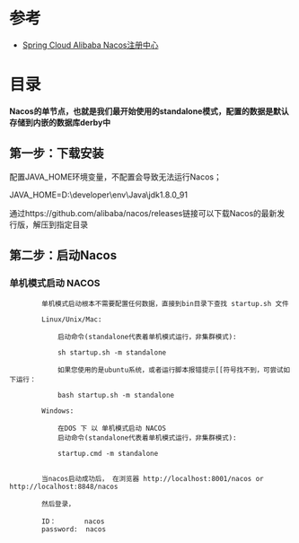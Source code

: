 
# 参考
* [Spring Cloud Alibaba Nacos注册中心](https://mrbird.cc/Spring-Cloud-Alibaba-Nacos%E6%B3%A8%E5%86%8C%E4%B8%AD%E5%BF%83.html)


# 目录

**Nacos的单节点，也就是我们最开始使用的standalone模式，配置的数据是默认存储到内嵌的数据库derby中**

## 第一步：下载安装

配置JAVA_HOME环境变量，不配置会导致无法运行Nacos；

   JAVA_HOME=D:\developer\env\Java\jdk1.8.0_91

通过https://github.com/alibaba/nacos/releases链接可以下载Nacos的最新发行版，解压到指定目录

## 第二步：启动Nacos


### 单机模式启动 NACOS

            单机模式启动根本不需要配置任何数据，直接到bin目录下查找 startup.sh 文件
            
            Linux/Unix/Mac:

                启动命令(standalone代表着单机模式运行，非集群模式):

                sh startup.sh -m standalone

                如果您使用的是ubuntu系统，或者运行脚本报错提示[[符号找不到，可尝试如下运行：

                bash startup.sh -m standalone

            Windows:

                在DOS 下 以 单机模式启动 NACOS
                启动命令(standalone代表着单机模式运行，非集群模式):

                startup.cmd -m standalone


            当nacos启动成功后， 在浏览器 http://localhost:8001/nacos or http://localhost:8848/nacos    

            然后登录，

            ID：       nacos
            password:  nacos
    

























